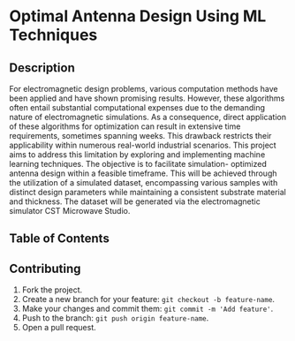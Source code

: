 # Optimal Antenna Design Using ML Techniques

## Description

For electromagnetic design problems, various computation methods have been applied and have shown promising results. However, these algorithms often entail substantial computational expenses due to the demanding nature of electromagnetic simulations. As a consequence, direct application of these algorithms for optimization can result in extensive time requirements, sometimes spanning weeks. This drawback restricts their applicability within numerous real-world industrial scenarios. This project aims to address this limitation by exploring and implementing machine learning techniques. The objective is to facilitate simulation- optimized antenna design within a feasible timeframe. This will be achieved through the utilization of a simulated dataset, encompassing various samples with distinct design parameters while maintaining a consistent substrate material and thickness. The dataset will be generated via the electromagnetic simulator CST Microwave Studio.
## Table of Contents

## Contributing

1. Fork the project.
2. Create a new branch for your feature: `git checkout -b feature-name`.
3. Make your changes and commit them: `git commit -m 'Add feature'`.
4. Push to the branch: `git push origin feature-name`.
5. Open a pull request.

